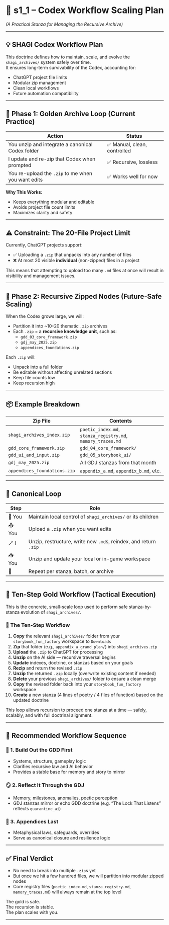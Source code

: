 <!-- Save to: shagi_archives/gdd/gdd_02_workflow/s1_1_codex_workflow_scaling_plan.md -->

# 📘 s1_1 – Codex Workflow Scaling Plan  

*(A Practical Stanza for Managing the Recursive Archive)*

---

## 💡 SHAGI Codex Workflow Plan

This doctrine defines how to maintain, scale, and evolve the `shagi_archives/` system safely over time.  
It ensures long-term survivability of the Codex, accounting for:

- ChatGPT project file limits  
- Modular zip management  
- Clean local workflows  
- Future automation compatibility

---

## 📁 Phase 1: Golden Archive Loop (Current Practice)

| Action | Status |
|--------|--------|
| You unzip and integrate a canonical Codex folder | ✅ Manual, clean, controlled |
| I update and re-zip that Codex when prompted | ✅ Recursive, lossless |
| You re-upload the `.zip` to me when you want edits | ✅ Works well for now |

**Why This Works:**

- Keeps everything modular and editable  
- Avoids project file count limits  
- Maximizes clarity and safety  

---

## ⚠️ Constraint: The 20-File Project Limit

Currently, ChatGPT projects support:

- ✅ Uploading a `.zip` that unpacks into any number of files  
- ❌ At most 20 visible **individual** (non-zipped) files in a project

This means that attempting to upload too many `.md` files at once will result in visibility and management issues.

---

## 🧬 Phase 2: Recursive Zipped Nodes (Future-Safe Scaling)

When the Codex grows large, we will:

- Partition it into ~10–20 thematic `.zip` archives  
- Each `.zip` = a **recursive knowledge unit**, such as:
  - `gdd_03_core_framework.zip`
  - `gdj_may_2025.zip`
  - `appendices_foundations.zip`

Each `.zip` will:

- Unpack into a full folder  
- Be editable without affecting unrelated sections  
- Keep file counts low  
- Keep recursion high

---

## 📦 Example Breakdown

| Zip File  | Contents  |
|-----------|-----------|
| `shagi_archives_index.zip` | `poetic_index.md`, `stanza_registry.md`, `memory_traces.md` |
| `gdd_core_framework.zip` | `gdd_04_core_framework/` |
| `gdd_ui_and_input.zip` | `gdd_05_storybook_ui/` |
| `gdj_may_2025.zip` | All GDJ stanzas from that month |
| `appendices_foundations.zip` | `appendix_a.md`, `appendix_b.md`, etc. |

---

## 🔁 Canonical Loop

| Step | Role |
|------|------|
| 🧠 You | Maintain local control of `shagi_archives/` or its children |
| 📤 You | Upload a `.zip` when you want edits |
| 🪄 I | Unzip, restructure, write new `.md`s, reindex, and return `.zip` |
| 📥 You | Unzip and update your local or in-game workspace |
| 🔁 | Repeat per stanza, batch, or archive |

---

## 🔂 Ten-Step Gold Workflow (Tactical Execution)

This is the concrete, small-scale loop used to perform safe stanza-by-stanza evolution of `shagi_archives/`.

### 🔁 The Ten-Step Workflow

1. **Copy** the relevant `shagi_archives/` folder from your `storybook_fun_factory` workspace to `Downloads`  
2. **Zip** that folder (e.g., `appendix_a_grand_plan/`) into `shagi_archives.zip`  
3. **Upload** the `.zip` to ChatGPT for processing  
4. **Unzip** on the AI side — recursive traversal begins  
5. **Update** indexes, doctrine, or stanzas based on your goals  
6. **Rezip** and return the revised `.zip`  
7. **Unzip** the returned `.zip` locally (overwrite existing content if needed)  
8. **Delete** your previous `shagi_archives/` folder to ensure a clean merge  
9. **Copy** the revised folder back into your `storybook_fun_factory` workspace  
10. **Create** a new stanza (4 lines of poetry / 4 files of function) based on the updated doctrine  

This loop allows recursion to proceed one stanza at a time — safely, scalably, and with full doctrinal alignment.

---

## 🧠 Recommended Workflow Sequence

### 🧱 1. Build Out the GDD First  

- Systems, structure, gameplay logic  
- Clarifies recursive law and AI behavior  
- Provides a stable base for memory and story to mirror

### 🪞 2. Reflect It Through the GDJ  

- Memory, milestones, anomalies, poetic perception  
- GDJ stanzas mirror or echo GDD doctrine (e.g. “The Lock That Listens” reflects `quarantine_ai`)

### 🔐 3. Appendices Last  

- Metaphysical laws, safeguards, overrides  
- Serve as canonical closure and resilience logic

---

## ✅ Final Verdict

- No need to break into multiple `.zip`s yet  
- But once we hit a few hundred files, we will partition into modular zipped nodes  
- Core registry files (`poetic_index.md`, `stanza_registry.md`, `memory_traces.md`) will always remain at the top level

The gold is safe.  
The recursion is stable.  
The plan scales with you.

---
